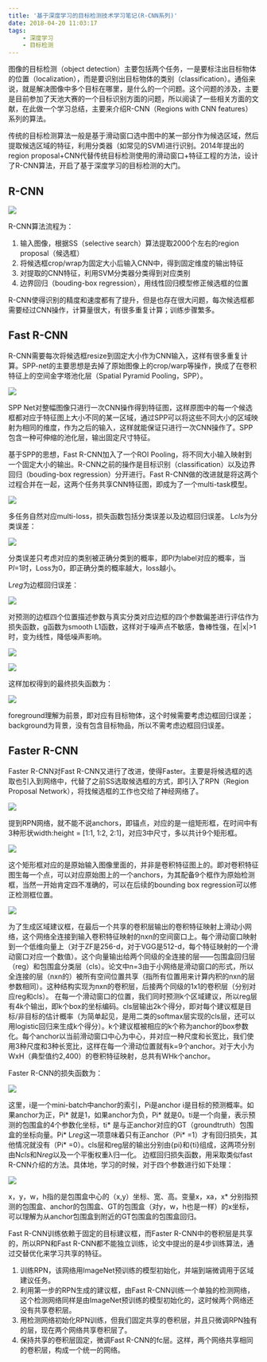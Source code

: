 ```yaml
---
title: '基于深度学习的目标检测技术学习笔记(R-CNN系列)'
date: 2018-04-20 11:03:17
tags:
	- 深度学习
	- 目标检测
---
```

图像的目标检测（object detection）主要包括两个任务，一是要标注出目标物体的位置（localization），而是要识别出目标物体的类别（classification）。通俗来说，就是解决图像中多个目标在哪里，是什么的一个问题。这个问题的涉及，主要是目前参加了天池大赛的一个目标识别方面的问题，所以阅读了一些相关方面的文献，在此做一个学习总结，主要来介绍R-CNN（Regions with CNN features）系列的算法。
<!-- more -->

传统的目标检测算法一般是基于滑动窗口选中图中的某一部分作为候选区域，然后提取候选区域的特征，利用分类器（如常见的SVM)进行识别。2014年提出的region proposal+CNN代替传统目标检测使用的滑动窗口+特征工程的方法，设计了R-CNN算法，开启了基于深度学习的目标检测的大门。
## R-CNN
![](https://i.imgur.com/2YwfkRz.png)

R-CNN算法流程为：

1. 输入图像，根据SS（selective search）算法提取2000个左右的region proposal（候选框）
2. 将候选框crop/wrap为固定大小后输入CNN中，得到固定维度的输出特征
3. 对提取的CNN特征，利用SVM分类器分类得到对应类别
4. 边界回归（bouding-box regression），用线性回归模型修正候选框的位置

R-CNN使得识别的精度和速度都有了提升，但是也存在很大问题，每次候选框都需要经过CNN操作，计算量很大，有很多重复计算；训练步骤繁多。

## Fast R-CNN
R-CNN需要每次将候选框resize到固定大小作为CNN输入，这样有很多重复计算。SPP-net的主要思想是去掉了原始图像上的crop/warp等操作，换成了在卷积特征上的空间金字塔池化层（Spatial Pyramid Pooling，SPP）。

![](https://i.imgur.com/21xD4eJ.png)

SPP Net对整幅图像只进行一次CNN操作得到特征图，这样原图中的每一个候选框都对应于特征图上大小不同的某一区域，通过SPP可以将这些不同大小的区域映射为相同的维度，作为之后的输入，这样就能保证只进行一次CNN操作了。SPP包含一种可伸缩的池化层，输出固定尺寸特征。

基于SPP的思想，Fast R-CNN加入了一个ROI Pooling，将不同大小输入映射到一个固定大小的输出。R-CNN之前的操作是目标识别（classification）以及边界回归（bouding-box regression）分开进行。Fast R-CNN做的改进就是将这两个过程合并在一起，这两个任务共享CNN特征图，即成为了一个multi-task模型。

![](https://i.imgur.com/31zXWV3.png)

多任务自然对应multi-loss，损失函数包括分类误差以及边框回归误差。
L*cls*为分类误差：

![](https://i.imgur.com/MR7Wgbl.png)

分类误差只考虑对应的类别被正确分类到的概率，即P*l*为label对应的概率，当P*l*=1时，Loss为0，即正确分类的概率越大，loss越小。

L*reg*为边框回归误差：

![](https://i.imgur.com/3zsjUKR.png)

对预测的边框四个位置描述参数与真实分类对应边框的四个参数偏差进行评估作为损失函数，g函数为smooth L1函数，这样对于噪声点不敏感，鲁棒性强，在|x|>1时，变为线性，降低噪声影响。

![](https://i.imgur.com/plKB3T1.png)

![](https://i.imgur.com/UEijJWR.png)

这样加权得到的最终损失函数为：

![](https://i.imgur.com/rcLlJWB.png)

foreground理解为前景，即对应有目标物体，这个时候需要考虑边框回归误差；background为背景，没有包含目标物品，所以不需考虑边框回归误差。

## Faster R-CNN
Faster R-CNN对Fast R-CNN又进行了改进，使得Faster。主要是将候选框的选取也引入到网络中，代替了之前SS选取候选框的方式，即引入了RPN（Region Proposal Network），将找候选框的工作也交给了神经网络了。

![](https://i.imgur.com/Aso7UhH.png)

提到RPN网络，就不能不说anchors，即锚点，对应的是一组矩形框，在时间中有3种形状width:height = [1:1, 1:2, 2:1]，对应3中尺寸，多以共计9个矩形框。

![](https://i.imgur.com/LyWLO9K.jpg)

这个矩形框对应的是原始输入图像里面的，并非是卷积特征图上的。即对卷积特征图生每一个点，可以对应原始图上的一个anchors，为其配备9个框作为原始检测框，当然一开始肯定四不准确的，可以在后续的bounding box regression可以修正检测框位置。

![](https://i.imgur.com/9PmRpnN.png)

为了生成区域建议框，在最后一个共享的卷积层输出的卷积特征映射上滑动小网络，这个网络全连接到输入卷积特征映射的nxn的空间窗口上。每个滑动窗口映射到一个低维向量上（对于ZF是256-d，对于VGG是512-d，每个特征映射的一个滑动窗口对应一个数值）。这个向量输出给两个同级的全连接的层——包围盒回归层（reg）和包围盒分类层（cls）。论文中n=3由于小网络是滑动窗口的形式，所以全连接的层（nxn的）被所有空间位置共享（指所有位置用来计算内积的nxn的层参数相同）。这种结构实现为nxn的卷积层，后接两个同级的1x1的卷积层（分别对应reg和cls）。 
在每一个滑动窗口的位置，我们同时预测k个区域建议，所以reg层有4k个输出，即k个box的坐标编码。cls层输出2k个得分，即对每个建议框是目标/非目标的估计概率（为简单起见，是用二类的softmax层实现的cls层，还可以用logistic回归来生成k个得分）。k个建议框被相应的k个称为anchor的box参数化。每个anchor以当前滑动窗口中心为中心，并对应一种尺度和长宽比，我们使用3种尺度和3种长宽比，这样在每一个滑动位置就有k=9个anchor。对于大小为WxH（典型值约2,400）的卷积特征映射，总共有WHk个anchor。

Faster R-CNN的损失函数为：

![](https://i.imgur.com/ytSoqQU.png)

这里，i是一个mini-batch中anchor的索引，Pi是anchor i是目标的预测概率。如果anchor为正，Pi* 就是1，如果anchor为负，Pi* 就是0。ti是一个向量，表示预测的包围盒的4个参数化坐标，ti* 是与正anchor对应的GT（groundtruth）包围盒的坐标向量。Pi* L*reg*这一项意味着只有正anchor（Pi* =1）才有回归损失，其他情况就没有（Pi* =0）。cls层和reg层的输出分别由{pi}和{ti}组成，这两项分别由N*cls*和N*reg*以及一个平衡权重λ归一化。
边框回归损失函数，用采取类似fast R-CNN介绍的方法。具体地，学习的时候，对于四个参数进行如下处理：

![](https://i.imgur.com/w449Eaq.png)

x，y，w，h指的是包围盒中心的（x,y）坐标、宽、高。变量x，xa，x* 分别指预测的包围盒、anchor的包围盒、GT的包围盒（对y，w，h也是一样）的x坐标，可以理解为从anchor包围盒到附近的GT包围盒的包围盒回归。

Fast R-CNN训练依赖于固定的目标建议框，而Faster R-CNN中的卷积层是共享的，所以RPN和Fast R-CNN都不能独立训练，论文中提出的是4步训练算法，通过交替优化来学习共享的特征。 


1.  训练RPN，该网络用ImageNet预训练的模型初始化，并端到端微调用于区域建议任务。
2.  利用第一步的RPN生成的建议框，由Fast R-CNN训练一个单独的检测网络，这个检测网络同样是由ImageNet预训练的模型初始化的，这时候两个网络还没有共享卷积层。
3.  用检测网络初始化RPN训练，但我们固定共享的卷积层，并且只微调RPN独有的层，现在两个网络共享卷积层了。
4.  保持共享的卷积层固定，微调Fast R-CNN的fc层。这样，两个网络共享相同的卷积层，构成一个统一的网络。